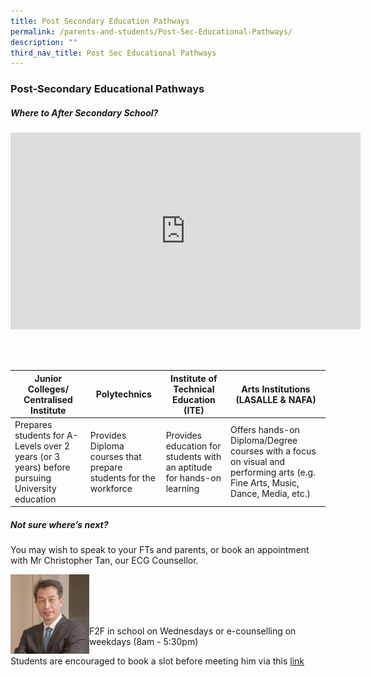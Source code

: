 ```yaml
---
title: Post Secondary Education Pathways
permalink: /parents-and-students/Post-Sec-Educational-Pathways/
description: ""
third_nav_title: Post Sec Educational Pathways
---
```

### Post-Secondary Educational Pathways

##### Where to After Secondary School?
 
<iframe width="560" height="315" src="https://www.youtube.com/embed/ndDVlzT-z0g" title="YouTube video player" frameborder="0" allow="accelerometer; autoplay; clipboard-write; encrypted-media; gyroscope; picture-in-picture" allowfullscreen></iframe>

<br> <br>

| Junior Colleges/ Centralised Institute                                                        | Polytechnics                                                     | Institute of Technical Education (ITE)                                 | Arts Institutions (LASALLE & NAFA)                                                                                            |
|-----------------------------------------------------------------------------------------------|------------------------------------------------------------------|------------------------------------------------------------------------|-------------------------------------------------------------------------------------------------------------------------------|
| Prepares students for A-Levels over 2 years (or 3 years) before pursuing University education | Provides Diploma courses that prepare students for the workforce | Provides education for students with an aptitude for hands-on learning | Offers hands-on Diploma/Degree courses with a focus on visual and performing arts (e.g. Fine Arts, Music, Dance, Media, etc.) |

##### Not sure where’s next?

You may wish to speak to your FTs and parents, or book an appointment with Mr Christopher Tan, our ECG Counsellor.

<img src="/images/ecgcounsellor.png" 
     style="width:25%" align = left >
		
<br> <br> <br> <br>
		
F2F in school on Wednesdays or e-counselling on weekdays (8am - 5:30pm)

Students are encouraged to book a slot before meeting him via this [link](https://moeecg.appointeze.com/onlinelink/ChristopherTan)

